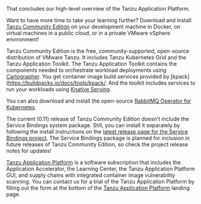 That concludes our high-level overview of the Tanzu Application Platform.

Want to have more time to take your learning further?  Download and install [Tanzu Community Edition](https://tanzu.vmware.com/tanzu/community) on your development machine in Docker, on virtual machines in a public cloud, or in a private VMware vSphere environment! 

Tanzu Community Edition is the free, community-supported, open-source distribution of VMware Tanzu.  It includes Tanzu Kubernetes Grid and the Tanzu Application Toolkit.  The Tanzu Application Toolkit contains the components needed to orchestrate workload deployments using [Cartographer](https://github.com/vmware-tanzu/cartographer).  You get container image build services provided by [kpack](https://buildpacks.io/docs/tools/kpack/.  And the toolkit includes services to run your workloads using [Knative Serving](https://knative.dev/docs/serving/).

You can also download and install the open-source [RabbitMQ Operator for Kubernetes](https://www.rabbitmq.com/kubernetes/operator/operator-overview.html).

The current (0.11) release of Tanzu Community Edition doesn't include the Service Bindings system package.  Still, you can install it separately by following the install instructions on the [latest release page for the Service Bindings project](https://github.com/vmware-tanzu/servicebinding/releases).  The Service Bindings package is planned for inclusion in future releases of Tanzu Community Edition, so check the project release notes for updates!

[Tanzu Application Platform](https://tanzu.vmware.com/application-platform) is a software subscription that includes the Application Accelerator, the Learning Center, the Tanzu Application Platform GUI, and  supply chains with integrated container image vulnerability scanning.  You can contact us for a trial of the Tanzu Application Platform by filling out the form at the bottom of the [Tanzu Application Platform](https://tanzu.vmware.com/application-platform) landing page.